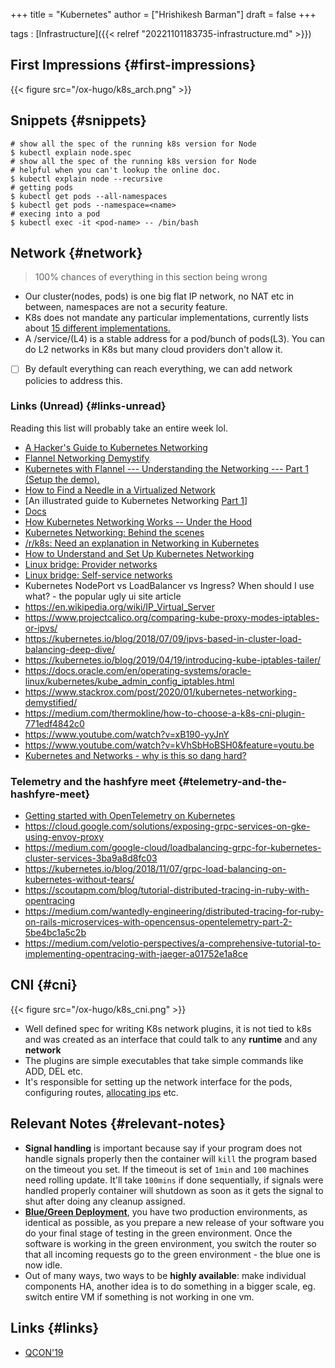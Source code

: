 +++
title = "Kubernetes"
author = ["Hrishikesh Barman"]
draft = false
+++

tags
: [Infrastructure]({{< relref "20221101183735-infrastructure.md" >}})


## First Impressions {#first-impressions}

{{< figure src="/ox-hugo/k8s_arch.png" >}}


## Snippets {#snippets}

```text
# show all the spec of the running k8s version for Node
$ kubectl explain node.spec
# show all the spec of the running k8s version for Node
# helpful when you can't lookup the online doc.
$ kubectl explain node --recursive
# getting pods
$ kubectl get pods --all-namespaces
$ kubectl get pods --namespace=<name>
# execing into a pod
$ kubectl exec -it <pod-name> -- /bin/bash
```


## Network {#network}

> 100% chances of everything in this section being wrong

-   Our cluster(nodes, pods) is one big flat IP network, no NAT etc in between, namespaces are not a security feature.
-   K8s does not mandate any particular implementations, currently lists about [15 different implementations.](https://kubernetes.io/docs/concepts/cluster-administration/networking/#how-to-implement-the-kubernetes-networking-model)
-   A /service/(L4) is a stable address for a pod/bunch of pods(L3). You can do L2 networks in K8s but many cloud providers don't allow it.
-   [ ] By default everything can reach everything, we can add network policies to address this.


### Links (Unread) {#links-unread}

Reading this list will probably take an entire week lol.

-   [A Hacker's Guide to Kubernetes Networking](https://thenewstack.io/hackers-guide-kubernetes-networking/)
-   [Flannel Networking Demystify](https://msazure.club/flannel-networking-demystify/)
-   [Kubernetes with Flannel --- Understanding the Networking --- Part 1 (Setup the demo).](https://medium.com/@anilkreddyr/kubernetes-with-flannel-understanding-the-networking-part-1-7e1fe51820e4)
-   [How to Find a Needle in a Virtualized Network](https://www.praqma.com/stories/debugging-kubernetes-networking/)
-   [An illustrated guide to Kubernetes Networking [Part 1](https://itnext.io/an-illustrated-guide-to-kubernetes-networking-part-1-d1ede3322727)]
-   [Docs](https://kubernetes.io/docs/concepts/cluster-administration/networking/)
-   [How Kubernetes Networking Works -- Under the Hood](https://neuvector.com/network-security/advanced-kubernetes-networking/)
-   [Kubernetes Networking: Behind the scenes](https://itnext.io/kubernetes-networking-behind-the-scenes-39a1ab1792bb)
-   [/r/k8s: Need an explanation in Networking in Kubernetes](https://www.reddit.com/r/kubernetes/comments/9ytvme/need_an_explanation_in_networking_in_kubernetes/)
-   [How to Understand and Set Up Kubernetes Networking](https://dzone.com/articles/how-to-understand-and-setup-kubernetes-networking)
-   [Linux bridge: Provider networks](https://docs.openstack.org/neutron/pike/admin/deploy-lb-provider.html#architecture)
-   [Linux bridge: Self-service networks](https://docs.openstack.org/neutron/pike/admin/deploy-lb-selfservice.html#architecture)
-   Kubernetes NodePort vs LoadBalancer vs Ingress? When should I use what? - the popular ugly ui site article
-   <https://en.wikipedia.org/wiki/IP_Virtual_Server>
-   <https://www.projectcalico.org/comparing-kube-proxy-modes-iptables-or-ipvs/>
-   <https://kubernetes.io/blog/2018/07/09/ipvs-based-in-cluster-load-balancing-deep-dive/>
-   <https://kubernetes.io/blog/2019/04/19/introducing-kube-iptables-tailer/>
-   <https://docs.oracle.com/en/operating-systems/oracle-linux/kubernetes/kube_admin_config_iptables.html>
-   <https://www.stackrox.com/post/2020/01/kubernetes-networking-demystified/>
-   <https://medium.com/thermokline/how-to-choose-a-k8s-cni-plugin-771edf4842c0>
-   <https://www.youtube.com/watch?v=xB190-yyJnY>
-   <https://www.youtube.com/watch?v=kVhSbHoBSH0&feature=youtu.be>
-   [Kubernetes and Networks - why is this so dang hard?](https://speakerdeck.com/thockin/kubernetes-and-networks-why-is-this-so-dang-hard)


### Telemetry and the hashfyre meet {#telemetry-and-the-hashfyre-meet}

-   [Getting started with OpenTelemetry on Kubernetes](https://signoz.io/blog/opentelemetry-kubernetes/)
-   <https://cloud.google.com/solutions/exposing-grpc-services-on-gke-using-envoy-proxy>
-   <https://medium.com/google-cloud/loadbalancing-grpc-for-kubernetes-cluster-services-3ba9a8d8fc03>
-   <https://kubernetes.io/blog/2018/11/07/grpc-load-balancing-on-kubernetes-without-tears/>
-   <https://scoutapm.com/blog/tutorial-distributed-tracing-in-ruby-with-opentracing>
-   <https://medium.com/wantedly-engineering/distributed-tracing-for-ruby-on-rails-microservices-with-opencensus-opentelemetry-part-2-5be4bc1a5c2b>
-   <https://medium.com/velotio-perspectives/a-comprehensive-tutorial-to-implementing-opentracing-with-jaeger-a01752e1a8ce>


## CNI {#cni}

{{< figure src="/ox-hugo/k8s_cni.png" >}}

-   Well defined spec for writing K8s network plugins, it is not tied to k8s and was created as an interface that could talk to any **runtime** and any **network**
-   The plugins are simple executables that take simple commands like ADD, DEL etc.
-   It's responsible for setting up the network interface for the pods, configuring routes, [allocating ips](https://en.wikipedia.org/wiki/IP_address_management) etc.


## Relevant Notes {#relevant-notes}

-   **Signal handling** is important because say if your program does not handle signals properly then the container will `kill` the program based on the timeout you set. If the timeout is set of `1min` and `100` machines need rolling update. It'll take `100mins` if done sequentially, if signals were handled properly container will shutdown as soon as it gets the signal to shut after doing any cleanup assigned.
-   [**Blue/Green Deployment**](https://martinfowler.com/bliki/BlueGreenDeployment.html), you have two production environments, as identical as possible, as you prepare a new release of your software you do your final stage of testing in the green environment. Once the software is working in the green environment, you switch the router so that all incoming requests go to the green environment - the blue one is now idle.
-   Out of many ways, two ways to be **highly available**: make individual components HA, another idea is to do something in a bigger scale, eg. switch entire VM if something is not working in one vm.


## Links {#links}

-   [QCON'19](https://www.youtube.com/playlist?list=PLBAFXs0YjviJwCoxSUkUPhsSxDJzpZbJd)
